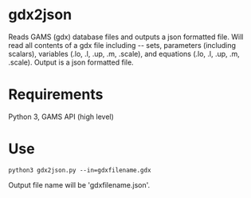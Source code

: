 # gdx2json
Reads GAMS (gdx) database files and outputs a json formatted file.  Will read all contents of a gdx file including -- sets, parameters (including scalars), variables (.lo, .l, .up, .m, .scale), and equations (.lo, .l, .up, .m, .scale).  Output is a json formatted file.

# Requirements
Python 3, GAMS API (high level)


# Use
```
python3 gdx2json.py --in=gdxfilename.gdx
```

Output file name will be 'gdxfilename.json'.
